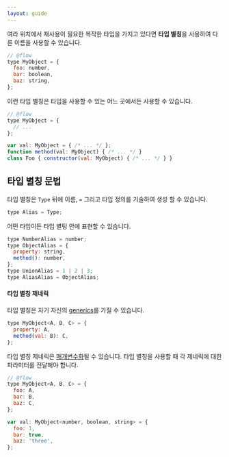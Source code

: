 ```yaml
---
layout: guide
---
```


여라 위치에서 재사용이 필요한 복작한 타입을 가지고 있다면 **타입 별칭**을 사용하여 다른 이름을 사용할 수 있습니다.

```js
// @flow
type MyObject = {
  foo: number,
  bar: boolean,
  baz: string,
};
```

이런 타입 별칭은 타입을 사용할 수 있는 어느 곳에서든 사용할 수 있습니다.

```js
// @flow
type MyObject = {
  // ...
};

var val: MyObject = { /* ... */ };
function method(val: MyObject) { /* ... */ }
class Foo { constructor(val: MyObject) { /* ... */ } }
```

## 타입 별칭 문법 <a class="toc" id="toc-type-alias-syntax" href="#toc-type-alias-syntax"></a>

타입 별칭은 `Type` 뒤에 이름, `=` 그리고 타입 정의를 기술하여 생성 할 수 있습니다.

```js
type Alias = Type;
```

어떤 타입이든 타입 별팅 안에 표현할 수 있습니다.

```js
type NumberAlias = number;
type ObjectAlias = {
  property: string,
  method(): number,
};
type UnionAlias = 1 | 2 | 3;
type AliasAlias = ObjectAlias;
```

#### 타입 별칭 제네릭 <a class="toc" id="toc-type-alias-generics" href="#toc-type-alias-generics"></a>

타입 별칭은 자기 자신의 [generics](../generics)를 가질 수 있습니다.

```js
type MyObject<A, B, C> = {
  property: A,
  method(val: B): C,
};
```

타입 별칭 제네릭은 [매개변수화](../generics/#toc-parameterized-generics)될 수 있습니다. 타입 별칭을 사용할 때 각 제네릭에 대한 파라미터를 전달해야 합니다.

```js
// @flow
type MyObject<A, B, C> = {
  foo: A,
  bar: B,
  baz: C,
};

var val: MyObject<number, boolean, string> = {
  foo: 1,
  bar: true,
  baz: 'three',
};
```
